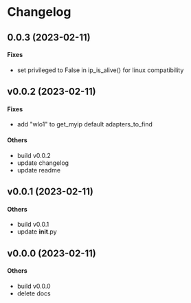 # Changelog

## 0.0.3 (2023-02-11)

#### Fixes

* set privileged to False in ip_is_alive() for linux compatibility


## v0.0.2 (2023-02-11)

#### Fixes

* add "wlo1" to get_myip default adapters_to_find
#### Others

* build v0.0.2
* update changelog
* update readme


## v0.0.1 (2023-02-11)

#### Others

* build v0.0.1
* update __init__.py


## v0.0.0 (2023-02-11)

#### Others

* build v0.0.0
* delete docs